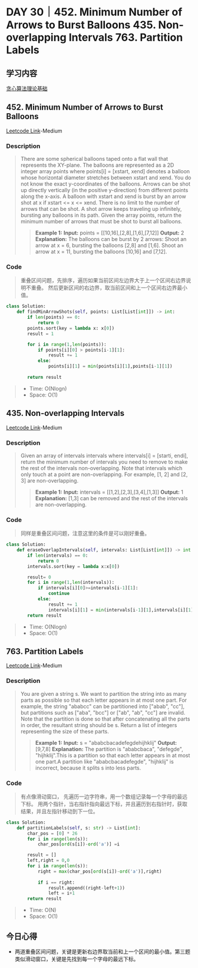 # DAY 30｜452. Minimum Number of Arrows to Burst Balloons 435. Non-overlapping Intervals 763. Partition Labels
## 学习内容
[贪心算法理论基础](https://programmercarl.com/%E8%B4%AA%E5%BF%83%E7%AE%97%E6%B3%95%E7%90%86%E8%AE%BA%E5%9F%BA%E7%A1%80.html)
## 452. Minimum Number of Arrows to Burst Balloons
[Leetcode Link](https://leetcode.cn/problems/minimum-number-of-arrows-to-burst-balloons/description/)-Medium
### Description
>There are some spherical balloons taped onto a flat wall that represents the XY-plane.
>The balloons are represented as a 2D integer array points where points[i] = [xstart, xend] denotes a balloon whose horizontal diameter stretches between xstart and xend.
>You do not know the exact y-coordinates of the balloons.
>Arrows can be shot up directly vertically (in the positive y-direction) from different points along the x-axis. A balloon with xstart and xend is burst by an arrow shot at x if xstart <= x <= xend.
>There is no limit to the number of arrows that can be shot. A shot arrow keeps traveling up infinitely, bursting any balloons in its path.
>Given the array points, return the minimum number of arrows that must be shot to burst all balloons.
>>**Example 1:**
>>**Input:**
>>points = [[10,16],[2,8],[1,6],[7,12]]
>>**Output:**
>>2
>>**Explanation:** The balloons can be burst by 2 arrows:
>>Shoot an arrow at x = 6, bursting the balloons [2,8] and [1,6].
>>Shoot an arrow at x = 11, bursting the balloons [10,16] and [7,12].
### Code
>重叠区间问题，先排序，遍历如果当前区间左边界大于上一个区间右边界说明不重叠。
>然后更新区间的右边界，取当前区间和上一个区间右边界最小值。
```python
class Solution:
    def findMinArrowShots(self, points: List[List[int]]) -> int:
        if len(points) == 0:
            return 0
        points.sort(key = lambda x: x[0])
        result = 1

        for i in range(1,len(points)):
            if points[i][0] > points[i-1][1]:
                result += 1
            else:
                points[i][1] = min(points[i][1],points[i-1][1])
        
        return result
```
> - Time: O(Nlogn)
> - Space: O(1)
## 435. Non-overlapping Intervals
[Leetcode Link](https://leetcode.cn/problems/non-overlapping-intervals/description/)-Medium
### Description
>Given an array of intervals intervals where intervals[i] = [starti, endi], return the minimum number of intervals you need to remove to make the rest of the intervals non-overlapping.
>Note that intervals which only touch at a point are non-overlapping. For example, [1, 2] and [2, 3] are non-overlapping.
>>**Example 1:**
>>**Input:**
>>intervals = [[1,2],[2,3],[3,4],[1,3]]
>>**Output:**
>>1
>>**Explanation:** [1,3] can be removed and the rest of the intervals are non-overlapping.
### Code
>同样是重叠区间问题，注意这里的条件是可以刚好重叠。
```python
class Solution:
    def eraseOverlapIntervals(self, intervals: List[List[int]]) -> int:
        if len(intervals) == 0:
            return 0
        intervals.sort(key = lambda x:x[0])

        result= 0
        for i in range(1,len(intervals)):
            if intervals[i][0]>=intervals[i-1][1]:
                continue
            else:
                result += 1
                intervals[i][1] = min(intervals[i-1][1],intervals[i][1])
        return result
```
> - Time: O(Nlogn)
> - Space: O(1)
## 763. Partition Labels
[Leetcode Link](https://leetcode.cn/problems/partition-labels/description/)-Medium
### Description
>You are given a string s. We want to partition the string into as many parts as possible so that each letter appears in at most one part.
>For example, the string "ababcc" can be partitioned into ["abab", "cc"], but partitions such as ["aba", "bcc"] or ["ab", "ab", "cc"] are invalid.
>Note that the partition is done so that after concatenating all the parts in order, the resultant string should be s.
>Return a list of integers representing the size of these parts.
>>**Example 1:**
>>**Input:**
>>s = "ababcbacadefegdehijhklij"
>>**Output:**
>>[9,7,8]
>>**Explanation:** The partition is "ababcbaca", "defegde", "hijhklij".This is a partition so that each letter appears in at most one part.A partition like "ababcbacadefegde", "hijhklij" is incorrect, because it splits s into less parts.
### Code
>有点像滑动窗口，
>先遍历一边字符串，用一个数组记录每一个字母的最远下标。
>用两个指针，当右指针指向最远下标，并且遍历到右指针时，获取结果，并且左指针移动到下一位。
```python
class Solution:
    def partitionLabels(self, s: str) -> List[int]:
        char_pos = [0] * 26
        for i in range(len(s)):
            char_pos[ord(s[i])-ord('a')] =i

        result = []
        left,right = 0,0
        for i in range(len(s)):
            right = max(char_pos[ord(s[i])-ord('a')],right)
            
            if i == right:
                result.append((right-left+1))
                left = i+1
        return result
```
> - Time: O(N)
> - Space: O(1)
## 今日心得
- 两道重叠区间问题，关键是更新右边界取当前和上一个区间的最小值。第三题类似滑动窗口，关键是先找到每一个字母的最远下标。
